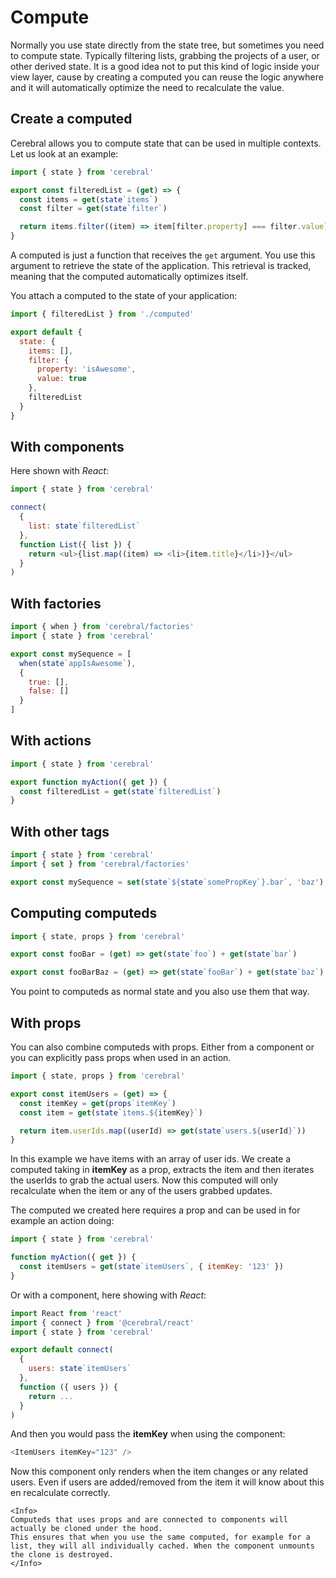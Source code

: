 # Compute

Normally you use state directly from the state tree, but sometimes you need to compute state. Typically filtering lists, grabbing the projects of a user, or other derived state. It is a good idea not to put this kind of logic inside your view layer, cause by creating a computed you can reuse the logic anywhere and it will automatically optimize the need to recalculate the value.

## Create a computed

Cerebral allows you to compute state that can be used in multiple contexts. Let us look at an example:

```js
import { state } from 'cerebral'

export const filteredList = (get) => {
  const items = get(state`items`)
  const filter = get(state`filter`)

  return items.filter((item) => item[filter.property] === filter.value)
}
```

A computed is just a function that receives the `get` argument. You use this argument to retrieve the state of the application. This retrieval is tracked, meaning that the computed automatically optimizes itself.

You attach a computed to the state of your application:

```js
import { filteredList } from './computed'

export default {
  state: {
    items: [],
    filter: {
      property: 'isAwesome',
      value: true
    },
    filteredList
  }
}
```

## With components

Here shown with *React*:

```js
import { state } from 'cerebral'

connect(
  {
    list: state`filteredList`
  },
  function List({ list }) {
    return <ul>{list.map((item) => <li>{item.title}</li>)}</ul>
  }
)
```

## With factories

```js
import { when } from 'cerebral/factories'
import { state } from 'cerebral'

export const mySequence = [
  when(state`appIsAwesome`),
  {
    true: [],
    false: []
  }
]
```

## With actions

```js
import { state } from 'cerebral'

export function myAction({ get }) {
  const filteredList = get(state`filteredList`)
}
```

## With other tags

```js
import { state } from 'cerebral'
import { set } from 'cerebral/factories'

export const mySequence = set(state`${state`somePropKey`}.bar`, 'baz')
```

## Computing computeds

```js
import { state, props } from 'cerebral'

export const fooBar = (get) => get(state`foo`) + get(state`bar`)

export const fooBarBaz = (get) => get(state`fooBar`) + get(state`baz`)
```

You point to computeds as normal state and you also use them that way.

## With props

You can also combine computeds with props. Either from a component or you can explicitly pass props when used in an action.

```js
import { state, props } from 'cerebral'

export const itemUsers = (get) => {
  const itemKey = get(props`itemKey`)
  const item = get(state`items.${itemKey}`)

  return item.userIds.map((userId) => get(state`users.${userId}`))
}
```

In this example we have items with an array of user ids. We create a computed taking in **itemKey** as a prop, extracts the item and then iterates the userIds to grab the actual users. Now this computed will only recalculate when the item or any of the users grabbed updates.

The computed we created here requires a prop and can be used in for example an action doing:

```js
import { state } from 'cerebral'

function myAction({ get }) {
  const itemUsers = get(state`itemUsers`, { itemKey: '123' })
}
```

Or with a component, here showing with *React*:

```js
import React from 'react'
import { connect } from '@cerebral/react'
import { state } from 'cerebral'

export default connect(
  {
    users: state`itemUsers`
  },
  function ({ users }) {
    return ...
  }
)
```

And then you would pass the **itemKey** when using the component:

```js
<ItemUsers itemKey="123" />
```

Now this component only renders when the item changes or any related users. Even if users are added/removed from the item it will know about this en recalculate correctly.

```marksy
<Info>
Computeds that uses props and are connected to components will actually be cloned under the hood.
This ensures that when you use the same computed, for example for a list, they will all individually cached. When the component unmounts the clone is destroyed.
</Info>
```
